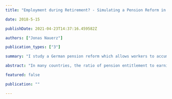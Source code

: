 ```yaml
---
title: "Employment during Retirement? - Simulating a Pension Reform in a Life Cycle Model for Germany"

date: 2018-5-15

publishDate: 2021-04-23T14:37:16.459582Z

authors: ["Jonas Nauerz"]

publication_types: ["3"]

summary: "I study a German pension reform which allows workers to accumulate more pension capital through continued employment during retirement using a an overlapping generations heterogeneous agents model and find the reform is welfare enhancing and it creates large incentives for workers to remain employed longer."

abstract: "In many countries, the ratio of pension entitlement to earnings is declining due to demographic developments. In 2017, the German government introduced a pension reform which allows workers to accumulate more pension capital through continued employment during retirement. I develop an overlapping generations model in which agents choose how much to consume, save, and whether or not to retire. Agents are heterogeneous in their education and dis-utility of labor, which may serve as a proxy for deteriorating health. I find that the reform is welfare enhancing for both types and it creates large incentives for workers to remain employed longer. The model predicts an increase in the effective average retirement age of 2.7 years, from 64.0 to 66.7."

featured: false

publication: ""

---
```

